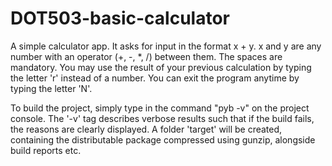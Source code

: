 # DOT503-basic-calculator

A simple calculator app. 
It asks for input in the format x + y. 
x and y are any number with an operator (+, -, *, /) between them. The spaces are mandatory.
You may use the result of your previous calculation by typing the letter 'r' instead of a number.
You can exit the program anytime by typing the letter 'N'.

To build the project, simply type in the command "pyb -v" on the project console.
The '-v' tag describes verbose results such that if the build fails, the reasons are clearly displayed.
A folder 'target' will be created, containing the distributable package compressed using gunzip, alongside build reports etc.